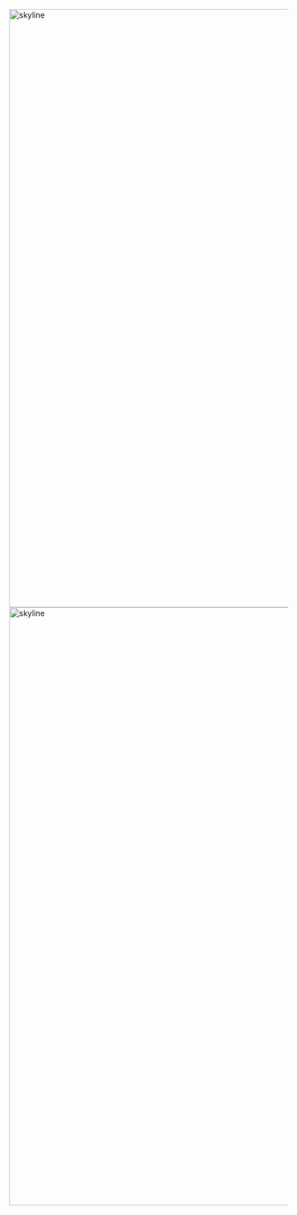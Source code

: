 <img width="1920" height="1080" alt="skyline" src="https://github.com/user-attachments/assets/1f291cba-10b8-43b3-b0cd-62d1caa97573" />
<img width="1920" height="1080" alt="skyline" src="https://github.com/user-attachments/assets/970b1310-71fa-4d59-96bb-282aa28164a0" />


